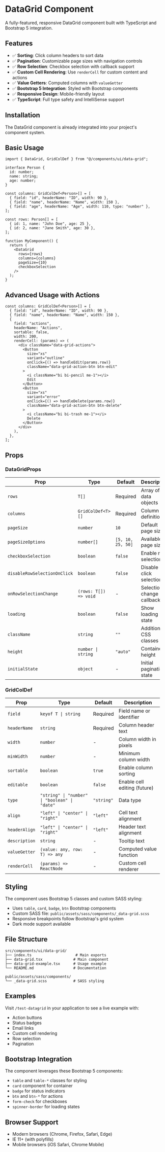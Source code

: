 # DataGrid Component

A fully-featured, responsive DataGrid component built with TypeScript and Bootstrap 5 integration.

## Features

- ✅ **Sorting**: Click column headers to sort data
- ✅ **Pagination**: Customizable page sizes with navigation controls
- ✅ **Row Selection**: Checkbox selection with callback support
- ✅ **Custom Cell Rendering**: Use `renderCell` for custom content and actions
- ✅ **Value Getters**: Computed columns with `valueGetter`
- ✅ **Bootstrap 5 Integration**: Styled with Bootstrap components
- ✅ **Responsive Design**: Mobile-friendly layout
- ✅ **TypeScript**: Full type safety and IntelliSense support

## Installation

The DataGrid component is already integrated into your project's component system.

## Basic Usage

```tsx
import { DataGrid, GridColDef } from "@/components/ui/data-grid";

interface Person {
  id: number;
  name: string;
  age: number;
}

const columns: GridColDef<Person>[] = [
  { field: "id", headerName: "ID", width: 90 },
  { field: "name", headerName: "Name", width: 150 },
  { field: "age", headerName: "Age", width: 110, type: "number" },
];

const rows: Person[] = [
  { id: 1, name: "John Doe", age: 25 },
  { id: 2, name: "Jane Smith", age: 30 },
];

function MyComponent() {
  return (
    <DataGrid
      rows={rows}
      columns={columns}
      pageSize={10}
      checkboxSelection
    />
  );
}
```

## Advanced Usage with Actions

```tsx
const columns: GridColDef<Person>[] = [
  { field: "id", headerName: "ID", width: 90 },
  { field: "name", headerName: "Name", width: 150 },
  {
    field: "actions",
    headerName: "Actions",
    sortable: false,
    width: 200,
    renderCell: (params) => (
      <div className="data-grid-actions">
        <Button
          size="xs"
          variant="outline"
          onClick={() => handleEdit(params.row)}
          className="data-grid-action-btn btn-edit"
        >
          <i className="bi bi-pencil me-1"></i>
          Edit
        </Button>
        <Button
          size="xs"
          variant="error"
          onClick={() => handleDelete(params.row)}
          className="data-grid-action-btn btn-delete"
        >
          <i className="bi bi-trash me-1"></i>
          Delete
        </Button>
      </div>
    ),
  },
];
```

## Props

### DataGridProps<T>

| Prop | Type | Default | Description |
|------|------|---------|-------------|
| `rows` | `T[]` | Required | Array of data objects |
| `columns` | `GridColDef<T>[]` | Required | Column definitions |
| `pageSize` | `number` | `10` | Default page size |
| `pageSizeOptions` | `number[]` | `[5, 10, 25, 50]` | Available page sizes |
| `checkboxSelection` | `boolean` | `false` | Enable row selection |
| `disableRowSelectionOnClick` | `boolean` | `false` | Disable row click selection |
| `onRowSelectionChange` | `(rows: T[]) => void` | - | Selection change callback |
| `loading` | `boolean` | `false` | Show loading state |
| `className` | `string` | `""` | Additional CSS classes |
| `height` | `number \| string` | `"auto"` | Container height |
| `initialState` | `object` | - | Initial pagination state |

### GridColDef<T>

| Prop | Type | Default | Description |
|------|------|---------|-------------|
| `field` | `keyof T \| string` | Required | Field name or identifier |
| `headerName` | `string` | Required | Column header text |
| `width` | `number` | - | Column width in pixels |
| `minWidth` | `number` | - | Minimum column width |
| `sortable` | `boolean` | `true` | Enable column sorting |
| `editable` | `boolean` | `false` | Enable cell editing (future) |
| `type` | `"string" \| "number" \| "boolean" \| "date"` | `"string"` | Data type |
| `align` | `"left" \| "center" \| "right"` | `"left"` | Cell text alignment |
| `headerAlign` | `"left" \| "center" \| "right"` | `"left"` | Header text alignment |
| `description` | `string` | - | Tooltip text |
| `valueGetter` | `(value: any, row: T) => any` | - | Computed value function |
| `renderCell` | `(params) => ReactNode` | - | Custom cell renderer |

## Styling

The component uses Bootstrap 5 classes and custom SASS styling:

- Uses `table`, `card`, `badge`, `btn` Bootstrap components
- Custom SASS file: `public/assets/sass/components/_data-grid.scss`
- Responsive breakpoints follow Bootstrap's grid system
- Dark mode support available

## File Structure

```
src/components/ui/data-grid/
├── index.ts                    # Main exports
├── data-grid.tsx              # Main component
├── data-grid-example.tsx      # Usage example
└── README.md                  # Documentation

public/assets/sass/components/
└── _data-grid.scss            # SASS styling
```

## Examples

Visit `/test-datagrid` in your application to see a live example with:
- Action buttons
- Status badges
- Email links
- Custom cell rendering
- Row selection
- Pagination

## Bootstrap Integration

The component leverages these Bootstrap 5 components:
- `table` and `table-*` classes for styling
- `card` component for container
- `badge` for status indicators
- `btn` and `btn-*` for actions
- `form-check` for checkboxes
- `spinner-border` for loading states

## Browser Support

- Modern browsers (Chrome, Firefox, Safari, Edge)
- IE 11+ (with polyfills)
- Mobile browsers (iOS Safari, Chrome Mobile)